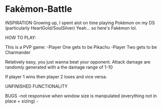 # Fakèmon-Battle

INSPIRATION 
    Growing up, I spent alot on time playing Pokèmon on my DS (particularly HeartGold/SoulSilver)
    Yeah... so here's Fakèmon lol.

HOW TO PLAY: 

This is a PVP game:
    -Player One gets to be Pikachu
    -Player Two gets to be Charmander

Relatively easy, you just wanna beat your opponent. 
Attack damage are randomly generated with a the damage range of 1-10

If player 1 wins then player 2 loses and vice versa.


UNFINISHED FUNCTIONALITY 


BUGS
    -not responsive when window size is manipulated (everything not in place + sizing)
    -